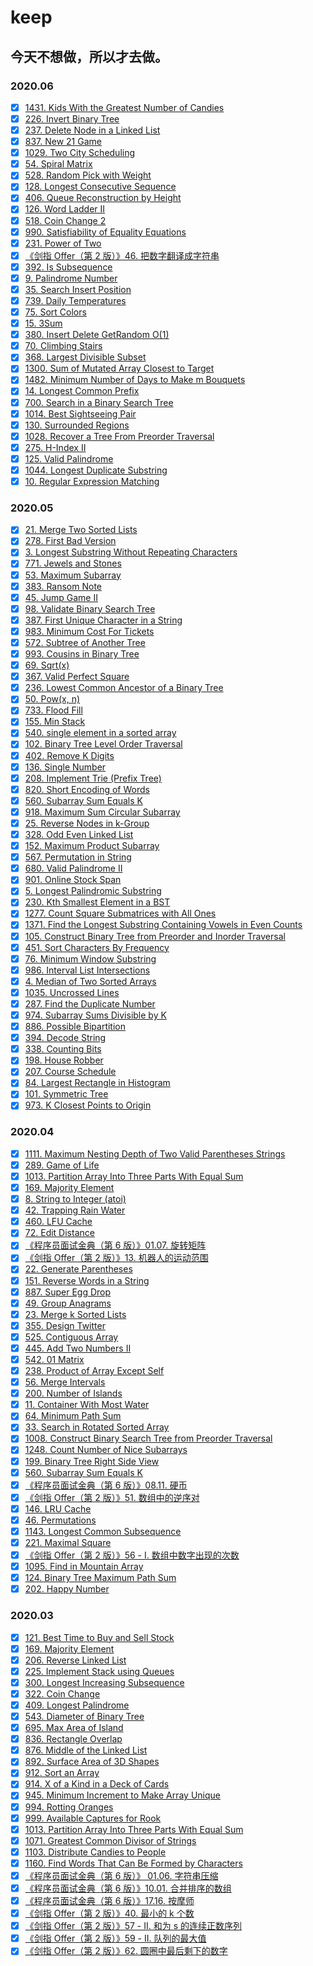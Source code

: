 # keep

## 今天不想做，所以才去做。

### 2020.06

-   [x] [1431. Kids With the Greatest Number of Candies](https://github.com/Tcdian/keep/issues/190)
-   [x] [226. Invert Binary Tree](https://github.com/Tcdian/keep/issues/191)
-   [x] [237. Delete Node in a Linked List](https://github.com/Tcdian/keep/issues/192)
-   [x] [837. New 21 Game](https://github.com/Tcdian/keep/issues/193)
-   [x] [1029. Two City Scheduling](https://github.com/Tcdian/keep/issues/194)
-   [x] [54. Spiral Matrix](https://github.com/Tcdian/keep/issues/195)
-   [x] [528. Random Pick with Weight](https://github.com/Tcdian/keep/issues/196)
-   [x] [128. Longest Consecutive Sequence](https://github.com/Tcdian/keep/issues/197)
-   [x] [406. Queue Reconstruction by Height](https://github.com/Tcdian/keep/issues/198)
-   [x] [126. Word Ladder II](https://github.com/Tcdian/keep/issues/199)
-   [x] [518. Coin Change 2](https://github.com/Tcdian/keep/issues/200)
-   [x] [990. Satisfiability of Equality Equations](https://github.com/Tcdian/keep/issues/201)
-   [x] [231. Power of Two](https://github.com/Tcdian/keep/issues/202)
-   [x] [《剑指 Offer（第 2 版）》46. 把数字翻译成字符串](https://github.com/Tcdian/keep/issues/203)
-   [x] [392. Is Subsequence](https://github.com/Tcdian/keep/issues/204)
-   [x] [9. Palindrome Number](https://github.com/Tcdian/keep/issues/205)
-   [x] [35. Search Insert Position](https://github.com/Tcdian/keep/issues/206)
-   [x] [739. Daily Temperatures](https://github.com/Tcdian/keep/issues/207)
-   [x] [75. Sort Colors](https://github.com/Tcdian/keep/issues/208)
-   [x] [15. 3Sum](https://github.com/Tcdian/keep/issues/209)
-   [x] [380. Insert Delete GetRandom O(1)](https://github.com/Tcdian/keep/issues/210)
-   [x] [70. Climbing Stairs](https://github.com/Tcdian/keep/issues/211)
-   [x] [368. Largest Divisible Subset](https://github.com/Tcdian/keep/issues/212)
-   [x] [1300. Sum of Mutated Array Closest to Target](https://github.com/Tcdian/keep/issues/213)
-   [x] [1482. Minimum Number of Days to Make m Bouquets](https://github.com/Tcdian/keep/issues/214)
-   [x] [14. Longest Common Prefix](https://github.com/Tcdian/keep/issues/215)
-   [x] [700. Search in a Binary Search Tree](https://github.com/Tcdian/keep/issues/216)
-   [x] [1014. Best Sightseeing Pair](https://github.com/Tcdian/keep/issues/217)
-   [x] [130. Surrounded Regions](https://github.com/Tcdian/keep/issues/218)
-   [x] [1028. Recover a Tree From Preorder Traversal](https://github.com/Tcdian/keep/issues/219)
-   [x] [275. H-Index II](https://github.com/Tcdian/keep/issues/220)
-   [x] [125. Valid Palindrome](https://github.com/Tcdian/keep/issues/221)
-   [x] [1044. Longest Duplicate Substring](https://github.com/Tcdian/keep/issues/222)
-   [x] [10. Regular Expression Matching](https://github.com/Tcdian/keep/issues/223)

### 2020.05

-   [x] [21. Merge Two Sorted Lists](https://github.com/Tcdian/keep/issues/138)
-   [x] [278. First Bad Version](https://github.com/Tcdian/keep/issues/139)
-   [x] [3. Longest Substring Without Repeating Characters](https://github.com/Tcdian/keep/issues/140)
-   [x] [771. Jewels and Stones](https://github.com/Tcdian/keep/issues/141)
-   [x] [53. Maximum Subarray](https://github.com/Tcdian/keep/issues/142)
-   [x] [383. Ransom Note](https://github.com/Tcdian/keep/issues/143)
-   [x] [45. Jump Game II](https://github.com/Tcdian/keep/issues/144)
-   [x] [98. Validate Binary Search Tree](https://github.com/Tcdian/keep/issues/145)
-   [x] [387. First Unique Character in a String](https://github.com/Tcdian/keep/issues/146)
-   [x] [983. Minimum Cost For Tickets](https://github.com/Tcdian/keep/issues/147)
-   [x] [572. Subtree of Another Tree](https://github.com/Tcdian/keep/issues/148)
-   [x] [993. Cousins in Binary Tree](https://github.com/Tcdian/keep/issues/149)
-   [x] [69. Sqrt(x)](https://github.com/Tcdian/keep/issues/150)
-   [x] [367. Valid Perfect Square](https://github.com/Tcdian/keep/issues/151)
-   [x] [236. Lowest Common Ancestor of a Binary Tree](https://github.com/Tcdian/keep/issues/152)
-   [x] [50. Pow(x, n)](https://github.com/Tcdian/keep/issues/153)
-   [x] [733. Flood Fill](https://github.com/Tcdian/keep/issues/154)
-   [x] [155. Min Stack](https://github.com/Tcdian/keep/issues/155)
-   [x] [540. single element in a sorted array](https://github.com/Tcdian/keep/issues/156)
-   [x] [102. Binary Tree Level Order Traversal](https://github.com/Tcdian/keep/issues/157)
-   [x] [402. Remove K Digits](https://github.com/Tcdian/keep/issues/158)
-   [x] [136. Single Number](https://github.com/Tcdian/keep/issues/159)
-   [x] [208. Implement Trie (Prefix Tree)](https://github.com/Tcdian/keep/issues/160)
-   [x] [820. Short Encoding of Words](https://github.com/Tcdian/keep/issues/161)
-   [x] [560. Subarray Sum Equals K](https://github.com/Tcdian/keep/issues/162)
-   [x] [918. Maximum Sum Circular Subarray](https://github.com/Tcdian/keep/issues/163)
-   [x] [25. Reverse Nodes in k-Group](https://github.com/Tcdian/keep/issues/164)
-   [x] [328. Odd Even Linked List](https://github.com/Tcdian/keep/issues/165)
-   [x] [152. Maximum Product Subarray](https://github.com/Tcdian/keep/issues/166)
-   [x] [567. Permutation in String](https://github.com/Tcdian/keep/issues/167)
-   [x] [680. Valid Palindrome II](https://github.com/Tcdian/keep/issues/168)
-   [x] [901. Online Stock Span](https://github.com/Tcdian/keep/issues/169)
-   [x] [5. Longest Palindromic Substring](https://github.com/Tcdian/keep/issues/170)
-   [x] [230. Kth Smallest Element in a BST](https://github.com/Tcdian/keep/issues/171)
-   [x] [1277. Count Square Submatrices with All Ones](https://github.com/Tcdian/keep/issues/172)
-   [x] [1371. Find the Longest Substring Containing Vowels in Even Counts](https://github.com/Tcdian/keep/issues/173)
-   [x] [105. Construct Binary Tree from Preorder and Inorder Traversal](https://github.com/Tcdian/keep/issues/174)
-   [x] [451. Sort Characters By Frequency](https://github.com/Tcdian/keep/issues/175)
-   [x] [76. Minimum Window Substring](https://github.com/Tcdian/keep/issues/176)
-   [x] [986. Interval List Intersections](https://github.com/Tcdian/keep/issues/177)
-   [x] [4. Median of Two Sorted Arrays](https://github.com/Tcdian/keep/issues/178)
-   [x] [1035. Uncrossed Lines](https://github.com/Tcdian/keep/issues/179)
-   [x] [287. Find the Duplicate Number](https://github.com/Tcdian/keep/issues/180)
-   [x] [974. Subarray Sums Divisible by K](https://github.com/Tcdian/keep/issues/181)
-   [x] [886. Possible Bipartition](https://github.com/Tcdian/keep/issues/182)
-   [x] [394. Decode String](https://github.com/Tcdian/keep/issues/183)
-   [x] [338. Counting Bits](https://github.com/Tcdian/keep/issues/184)
-   [x] [198. House Robber](https://github.com/Tcdian/keep/issues/185)
-   [x] [207. Course Schedule](https://github.com/Tcdian/keep/issues/186)
-   [x] [84. Largest Rectangle in Histogram](https://github.com/Tcdian/keep/issues/187)
-   [x] [101. Symmetric Tree](https://github.com/Tcdian/keep/issues/188)
-   [x] [973. K Closest Points to Origin](https://github.com/Tcdian/keep/issues/189)

### 2020.04

-   [x] [1111. Maximum Nesting Depth of Two Valid Parentheses Strings](https://github.com/Tcdian/keep/issues/91)
-   [x] [289. Game of Life](https://github.com/Tcdian/keep/issues/92)
-   [x] [1013. Partition Array Into Three Parts With Equal Sum](https://github.com/Tcdian/keep/issues/93)
-   [x] [169. Majority Element](https://github.com/Tcdian/keep/issues/94)
-   [x] [8. String to Integer (atoi)](https://github.com/Tcdian/keep/issues/95)
-   [x] [42. Trapping Rain Water](https://github.com/Tcdian/keep/issues/96)
-   [x] [460. LFU Cache](https://github.com/Tcdian/keep/issues/97)
-   [x] [72. Edit Distance](https://github.com/Tcdian/keep/issues/98)
-   [x] [《程序员面试金典（第 6 版）》01.07. 旋转矩阵](https://github.com/Tcdian/keep/issues/103)
-   [x] [《剑指 Offer（第 2 版）》13. 机器人的运动范围](https://github.com/Tcdian/keep/issues/104)
-   [x] [22. Generate Parentheses](https://github.com/Tcdian/keep/issues/105)
-   [x] [151. Reverse Words in a String](https://github.com/Tcdian/keep/issues/106)
-   [x] [887. Super Egg Drop](https://github.com/Tcdian/keep/issues/107)
-   [x] [49. Group Anagrams](https://github.com/Tcdian/keep/issues/108)
-   [x] [23. Merge k Sorted Lists](https://github.com/Tcdian/keep/issues/109)
-   [x] [355. Design Twitter](https://github.com/Tcdian/keep/issues/110)
-   [x] [525. Contiguous Array](https://github.com/Tcdian/keep/issues/111)
-   [x] [445. Add Two Numbers II](https://github.com/Tcdian/keep/issues/112)
-   [x] [542. 01 Matrix](https://github.com/Tcdian/keep/issues/113)
-   [x] [238. Product of Array Except Self](https://github.com/Tcdian/keep/issues/114)
-   [x] [56. Merge Intervals](https://github.com/Tcdian/keep/issues/115)
-   [x] [200. Number of Islands](https://github.com/Tcdian/keep/issues/118)
-   [x] [11. Container With Most Water](https://github.com/Tcdian/keep/issues/119)
-   [x] [64. Minimum Path Sum](https://github.com/Tcdian/keep/issues/120)
-   [x] [33. Search in Rotated Sorted Array](https://github.com/Tcdian/keep/issues/123)
-   [x] [1008. Construct Binary Search Tree from Preorder Traversal](https://github.com/Tcdian/keep/issues/124)
-   [x] [1248. Count Number of Nice Subarrays](https://github.com/Tcdian/keep/issues/125)
-   [x] [199. Binary Tree Right Side View](https://github.com/Tcdian/keep/issues/126)
-   [x] [560. Subarray Sum Equals K](https://github.com/Tcdian/keep/issues/127)
-   [x] [《程序员面试金典（第 6 版）》08.11. 硬币](https://github.com/Tcdian/keep/issues/128)
-   [x] [《剑指 Offer（第 2 版）》51. 数组中的逆序对](https://github.com/Tcdian/keep/issues/129)
-   [x] [146. LRU Cache](https://github.com/Tcdian/keep/issues/130)
-   [x] [46. Permutations](https://github.com/Tcdian/keep/issues/131)
-   [x] [1143. Longest Common Subsequence](https://github.com/Tcdian/keep/issues/132)
-   [x] [221. Maximal Square](https://github.com/Tcdian/keep/issues/133)
-   [x] [《剑指 Offer（第 2 版）》56 - I. 数组中数字出现的次数](https://github.com/Tcdian/keep/issues/134)
-   [x] [1095. Find in Mountain Array](https://github.com/Tcdian/keep/issues/135)
-   [x] [124. Binary Tree Maximum Path Sum](https://github.com/Tcdian/keep/issues/136)
-   [x] [202. Happy Number](https://github.com/Tcdian/keep/issues/137)

### 2020.03

-   [x] [121. Best Time to Buy and Sell Stock](https://github.com/Tcdian/keep/issues/73)
-   [x] [169. Majority Element](https://github.com/Tcdian/keep/issues/94)
-   [x] [206. Reverse Linked List](https://github.com/Tcdian/keep/issues/80)
-   [x] [225. Implement Stack using Queues](https://github.com/Tcdian/keep/issues/90)
-   [x] [300. Longest Increasing Subsequence](https://github.com/Tcdian/keep/issues/99)
-   [x] [322. Coin Change](https://github.com/Tcdian/keep/issues/100)
-   [x] [409. Longest Palindrome](https://github.com/Tcdian/keep/issues/74)
-   [x] [543. Diameter of Binary Tree](https://github.com/Tcdian/keep/issues/101)
-   [x] [695. Max Area of Island](https://github.com/Tcdian/keep/issues/121)
-   [x] [836. Rectangle Overlap](https://github.com/Tcdian/keep/issues/72)
-   [x] [876. Middle of the Linked List](https://github.com/Tcdian/keep/issues/77)
-   [x] [892. Surface Area of 3D Shapes](https://github.com/Tcdian/keep/issues/83)
-   [x] [912. Sort an Array](https://github.com/Tcdian/keep/issues/122)
-   [x] [914. X of a Kind in a Deck of Cards](https://github.com/Tcdian/keep/issues/88)
-   [x] [945. Minimum Increment to Make Array Unique](https://github.com/Tcdian/keep/issues/78)
-   [x] [994. Rotting Oranges](https://github.com/Tcdian/keep/issues/82)
-   [x] [999. Available Captures for Rook](https://github.com/Tcdian/keep/issues/86)
-   [x] [1013. Partition Array Into Three Parts With Equal Sum](https://github.com/Tcdian/keep/issues/93)
-   [x] [1071. Greatest Common Divisor of Strings](https://github.com/Tcdian/keep/issues/102)
-   [x] [1103. Distribute Candies to People](https://github.com/Tcdian/keep/issues/84)
-   [x] [1160. Find Words That Can Be Formed by Characters](https://github.com/Tcdian/keep/issues/71)
-   [x] [《程序员面试金典（第 6 版）》 01.06. 字符串压缩](https://github.com/Tcdian/keep/issues/75)
-   [x] [《程序员面试金典（第 6 版）》10.01. 合并排序的数组](https://github.com/Tcdian/keep/issues/81)
-   [x] [《程序员面试金典（第 6 版）》17.16. 按摩师](https://github.com/Tcdian/keep/issues/79)
-   [x] [《剑指 Offer（第 2 版）》40. 最小的 k 个数](https://github.com/Tcdian/keep/issues/76)
-   [x] [《剑指 Offer（第 2 版）》57 - II. 和为 s 的连续正数序列](https://github.com/Tcdian/keep/issues/85)
-   [x] [《剑指 Offer（第 2 版）》59 - II. 队列的最大值](https://github.com/Tcdian/keep/issues/87)
-   [x] [《剑指 Offer（第 2 版）》62. 圆圈中最后剩下的数字](https://github.com/Tcdian/keep/issues/89)
